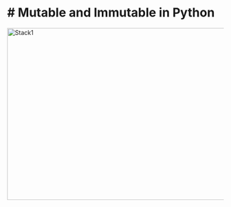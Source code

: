 # # Mutable and Immutable in Python


<img src="https://res.cloudinary.com/dnknslaku/image/upload/v1737628228/mutable-and-immutable-in-python_rzz8jy.png" alt="Stack1" width="600" height="400">

